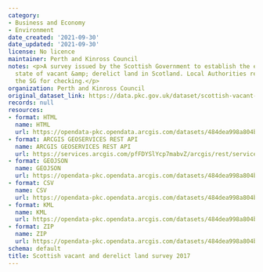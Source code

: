 ```yaml
---
category:
- Business and Economy
- Environment
date_created: '2021-09-30'
date_updated: '2021-09-30'
license: No licence
maintainer: Perth and Kinross Council
notes: <p>A survey issued by the Scottish Government to establish the extent &amp;
  state of vacant &amp; derelict land in Scotland. Local Authorities return data to
  the SG for checking.</p>
organization: Perth and Kinross Council
original_dataset_link: https://data.pkc.gov.uk/dataset/scottish-vacant-and-derelict-land-survey-2017
records: null
resources:
- format: HTML
  name: HTML
  url: https://opendata-pkc.opendata.arcgis.com/datasets/484dea998a804b39881940fa58596875_0
- format: ARCGIS GEOSERVICES REST API
  name: ARCGIS GEOSERVICES REST API
  url: https://services.arcgis.com/pfFDYSlYcp7mabvZ/arcgis/rest/services/Scottish_vacant_and_derelict_land_survey_2017/FeatureServer/0
- format: GEOJSON
  name: GEOJSON
  url: https://opendata-pkc.opendata.arcgis.com/datasets/484dea998a804b39881940fa58596875_0.geojson?outSR=%7B%22latestWkid%22%3A27700%2C%22wkid%22%3A27700%7D
- format: CSV
  name: CSV
  url: https://opendata-pkc.opendata.arcgis.com/datasets/484dea998a804b39881940fa58596875_0.csv?outSR=%7B%22latestWkid%22%3A27700%2C%22wkid%22%3A27700%7D
- format: KML
  name: KML
  url: https://opendata-pkc.opendata.arcgis.com/datasets/484dea998a804b39881940fa58596875_0.kml?outSR=%7B%22latestWkid%22%3A27700%2C%22wkid%22%3A27700%7D
- format: ZIP
  name: ZIP
  url: https://opendata-pkc.opendata.arcgis.com/datasets/484dea998a804b39881940fa58596875_0.zip?outSR=%7B%22latestWkid%22%3A27700%2C%22wkid%22%3A27700%7D
schema: default
title: Scottish vacant and derelict land survey 2017
---
```

